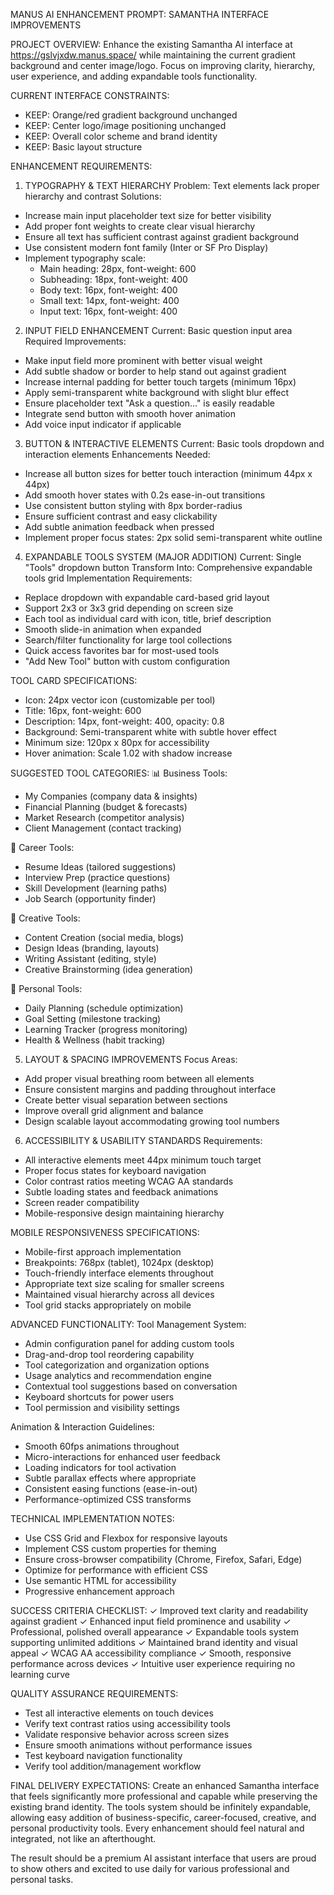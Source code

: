 MANUS AI ENHANCEMENT PROMPT: SAMANTHA INTERFACE IMPROVEMENTS

PROJECT OVERVIEW:
Enhance the existing Samantha AI interface at https://gslvjxdw.manus.space/ while maintaining the current gradient background and center image/logo. Focus on improving clarity, hierarchy, user experience, and adding expandable tools functionality.

CURRENT INTERFACE CONSTRAINTS:
- KEEP: Orange/red gradient background unchanged
- KEEP: Center logo/image positioning unchanged  
- KEEP: Overall color scheme and brand identity
- KEEP: Basic layout structure

ENHANCEMENT REQUIREMENTS:

1. TYPOGRAPHY & TEXT HIERARCHY
Problem: Text elements lack proper hierarchy and contrast
Solutions:
- Increase main input placeholder text size for better visibility
- Add proper font weights to create clear visual hierarchy
- Ensure all text has sufficient contrast against gradient background
- Use consistent modern font family (Inter or SF Pro Display)
- Implement typography scale:
  * Main heading: 28px, font-weight: 600
  * Subheading: 18px, font-weight: 400
  * Body text: 16px, font-weight: 400
  * Small text: 14px, font-weight: 400
  * Input text: 16px, font-weight: 400

2. INPUT FIELD ENHANCEMENT
Current: Basic question input area
Required Improvements:
- Make input field more prominent with better visual weight
- Add subtle shadow or border to help stand out against gradient
- Increase internal padding for better touch targets (minimum 16px)
- Apply semi-transparent white background with slight blur effect
- Ensure placeholder text "Ask a question..." is easily readable
- Integrate send button with smooth hover animation
- Add voice input indicator if applicable

3. BUTTON & INTERACTIVE ELEMENTS
Current: Basic tools dropdown and interaction elements
Enhancements Needed:
- Increase all button sizes for better touch interaction (minimum 44px x 44px)
- Add smooth hover states with 0.2s ease-in-out transitions
- Use consistent button styling with 8px border-radius
- Ensure sufficient contrast and easy clickability
- Add subtle animation feedback when pressed
- Implement proper focus states: 2px solid semi-transparent white outline

4. EXPANDABLE TOOLS SYSTEM (MAJOR ADDITION)
Current: Single "Tools" dropdown button
Transform Into: Comprehensive expandable tools grid
Implementation Requirements:
- Replace dropdown with expandable card-based grid layout
- Support 2x3 or 3x3 grid depending on screen size
- Each tool as individual card with icon, title, brief description
- Smooth slide-in animation when expanded
- Search/filter functionality for large tool collections
- Quick access favorites bar for most-used tools
- "Add New Tool" button with custom configuration

TOOL CARD SPECIFICATIONS:
- Icon: 24px vector icon (customizable per tool)
- Title: 16px, font-weight: 600
- Description: 14px, font-weight: 400, opacity: 0.8
- Background: Semi-transparent white with subtle hover effect
- Minimum size: 120px x 80px for accessibility
- Hover animation: Scale 1.02 with shadow increase

SUGGESTED TOOL CATEGORIES:
📊 Business Tools:
- My Companies (company data & insights)
- Financial Planning (budget & forecasts)  
- Market Research (competitor analysis)
- Client Management (contact tracking)

💼 Career Tools:
- Resume Ideas (tailored suggestions)
- Interview Prep (practice questions)
- Skill Development (learning paths)
- Job Search (opportunity finder)

🎨 Creative Tools:
- Content Creation (social media, blogs)
- Design Ideas (branding, layouts)
- Writing Assistant (editing, style)
- Creative Brainstorming (idea generation)

📅 Personal Tools:
- Daily Planning (schedule optimization)
- Goal Setting (milestone tracking)
- Learning Tracker (progress monitoring)
- Health & Wellness (habit tracking)

5. LAYOUT & SPACING IMPROVEMENTS
Focus Areas:
- Add proper visual breathing room between all elements
- Ensure consistent margins and padding throughout interface
- Create better visual separation between sections
- Improve overall grid alignment and balance
- Design scalable layout accommodating growing tool numbers

6. ACCESSIBILITY & USABILITY STANDARDS
Requirements:
- All interactive elements meet 44px minimum touch target
- Proper focus states for keyboard navigation
- Color contrast ratios meeting WCAG AA standards
- Subtle loading states and feedback animations
- Screen reader compatibility
- Mobile-responsive design maintaining hierarchy

MOBILE RESPONSIVENESS SPECIFICATIONS:
- Mobile-first approach implementation
- Breakpoints: 768px (tablet), 1024px (desktop)
- Touch-friendly interface elements throughout
- Appropriate text size scaling for smaller screens
- Maintained visual hierarchy across all devices
- Tool grid stacks appropriately on mobile

ADVANCED FUNCTIONALITY:
Tool Management System:
- Admin configuration panel for adding custom tools
- Drag-and-drop tool reordering capability
- Tool categorization and organization options
- Usage analytics and recommendation engine
- Contextual tool suggestions based on conversation
- Keyboard shortcuts for power users
- Tool permission and visibility settings

Animation & Interaction Guidelines:
- Smooth 60fps animations throughout
- Micro-interactions for enhanced user feedback
- Loading indicators for tool activation
- Subtle parallax effects where appropriate
- Consistent easing functions (ease-in-out)
- Performance-optimized CSS transforms

TECHNICAL IMPLEMENTATION NOTES:
- Use CSS Grid and Flexbox for responsive layouts
- Implement CSS custom properties for theming
- Ensure cross-browser compatibility (Chrome, Firefox, Safari, Edge)
- Optimize for performance with efficient CSS
- Use semantic HTML for accessibility
- Progressive enhancement approach

SUCCESS CRITERIA CHECKLIST:
✓ Improved text clarity and readability against gradient
✓ Enhanced input field prominence and usability
✓ Professional, polished overall appearance
✓ Expandable tools system supporting unlimited additions
✓ Maintained brand identity and visual appeal
✓ WCAG AA accessibility compliance
✓ Smooth, responsive performance across devices
✓ Intuitive user experience requiring no learning curve

QUALITY ASSURANCE REQUIREMENTS:
- Test all interactive elements on touch devices
- Verify text contrast ratios using accessibility tools
- Validate responsive behavior across screen sizes
- Ensure smooth animations without performance issues
- Test keyboard navigation functionality
- Verify tool addition/management workflow

FINAL DELIVERY EXPECTATIONS:
Create an enhanced Samantha interface that feels significantly more professional and capable while preserving the existing brand identity. The tools system should be infinitely expandable, allowing easy addition of business-specific, career-focused, creative, and personal productivity tools. Every enhancement should feel natural and integrated, not like an afterthought.

The result should be a premium AI assistant interface that users are proud to show others and excited to use daily for various professional and personal tasks.